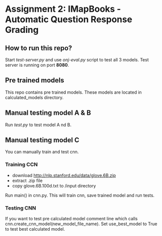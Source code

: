 # Assignment 2: IMapBooks - Automatic Question Response Grading

## How to run this repo?

Start _test-server.py_ and use _onj-eval.py_ script to test all 3 models.
Test server is running on port __8080__.

## Pre trained models
This repo contains pre trained models. These models are located in calculated_models directory.
 
## Manual testing model A & B

Run _test.py_ to test model A nd B.

## Manual testing model C
You can manually train and test cnn.

### Training CCN
- download http://nlp.stanford.edu/data/glove.6B.zip
- extract .zip file
- copy glove.6B.100d.txt to /input directory

Run main() in cnn.py. This will train cnn, save trained model and run tests. 

### Testing CNN

If you want to test pre calculated model comment line which calls cnn.create_cnn_model(new_model_file_name). Set use_best_model to True to test best calculated model.